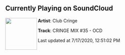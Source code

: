 ## Currently Playing on SoundCloud

[<img align="left" width="100" src="https://i1.sndcdn.com/artworks-81tRVRrL4cQWW5Td-j8bEOQ-t50x50.jpg">](https://soundcloud.com/clubcringe/cringe35)

**Artist**: Club Cringe 

**Track**: CRINGE MIX #35 - OCD

Last updated at 7/17/2020, 12:51:02 PM

